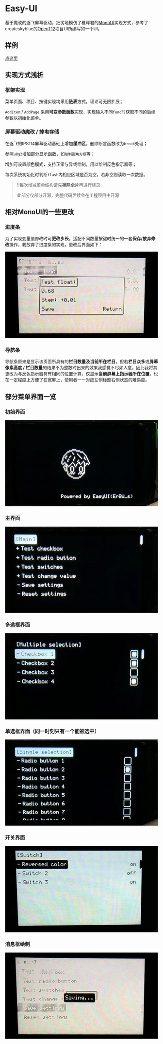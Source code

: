 # Easy-UI

基于魔改的逐飞屏幕驱动，拙劣地模仿了稚晖君的[MonoUI](https://www.youtube.com/watch?v=44RmDMXcU9s&ab_channel=%E7%A8%9A%E6%99%96%E5%90%9B)实现方式，参考了createskyblue的[OpenT12](https://gitee.com/createskyblue/OpenT12)项目UI所编写的一个UI。

## 样例

[点这里](./3.Example/menu.c)

## 实现方式浅析

### 框架实现

菜单页面、项目、按键实现均采用**链表**方式，理论可无限扩展；

`AddItem` / `AddPage` 采用**可变参数函数**实现，实现输入不同`func`时获取不同的后续参数以初始化菜单。

### 屏幕驱动魔改 / 掉电存储

在逐飞的IPS114屏幕驱动基础上增加**缓冲区**，删除断言函数改为`break`处理；

参照`u8g2`增加部分显示函数，如`绘制圆角方框`等；

增加可设置颜色模式，支持正常与异或绘制，用以绘制反色指示器等；

每次系统初始化时判断`flash`内相应区域是否为空，若非空则读取一次数据。

> ‼️每次增减菜单结构请先**擦除全片**再进行烧录
>
> 此部分仅部分开源，完整代码后续会在工程项目中开源

## 相对MonoUI的一些更改

### 进度条

为了实现变量值修改时可**更改步长**，适配不同数量按键时统一的一套**保存/放弃修改**操作，我放弃了进度条的实现，更改后界面如下：

![](4.Photos/6.ChangeValue.jpg)

### 导航条

导航条原来是显示该页面所具有的**栏目数量及当前所在栏目**，但若**栏目众多**或**屏幕像素高度 / 栏目数量**的结果不为整数时出来的效果我感觉不尽如人意，因此我将其更改为与反色指示器具有相同的位置计算，仅显示**当前屏幕上指示器所在位置**，也在一定程度上方便了在宽屏上，使用者一一对应左侧标题右侧状态的难易度。

## 部分菜单界面一览

### 初始界面

![](4.Photos/1.Welcome.jpg)

### 主界面

![](4.Photos/2.Main.jpg)

### 多选框界面

![](4.Photos/3.Checkbox.jpg)

### 单选框界面（同一时刻只有一个能被选中）

![](4.Photos/4.RadioButton.jpg)

### 开关界面

![](4.Photos/5.Switch.jpg)

### 消息框绘制

![](4.Photos/7.MessageBox.jpg)